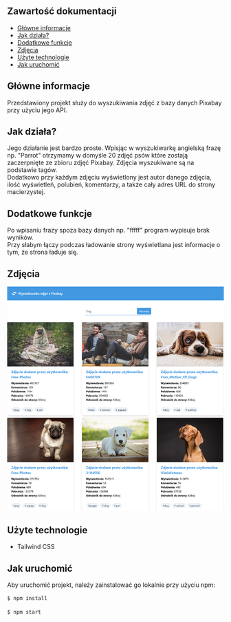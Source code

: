 ## Zawartość dokumentacji
* [Główne informacje](#general)
* [Jak działa?](#how)
* [Dodatkowe funkcje](#function)
* [Zdjęcia](#pictures)
* [Użyte technologie](#tech)
* [Jak uruchomić](#setup)

## Główne informacje
Przedstawiony projekt służy do wyszukiwania zdjęć z bazy danych Pixabay przy użyciu jego API.

	
## Jak działa?
Jego działanie jest bardzo proste. Wpisjąc w wyszukiwarkę angielską frazę np. "Parrot" otrzymamy w domyśle 20 zdjęć psów które zostają zaczerpnięte ze zbioru zdjęć Pixabay. Zdjęcia wyszukiwane są na podstawie tagów.<br/>
Dodatkowo przy każdym zdjęciu wyświetlony jest autor danego zdjęcia, ilość wyświetleń, polubień, komentarzy, a także cały adres URL do strony macierzystej.

## Dodatkowe funkcje
Po wpisaniu frazy spoza bazy danych np. "fffff" program wypisuje brak wyników.
<br/>
Przy słabym łączy podczas ładowanie strony wyświetlana jest informacje o tym, że strona ładuje się.


## Zdjęcia

![Screenshot](Projekt.png)

## Użyte technologie

- Tailwind CSS

## Jak uruchomić
Aby uruchomić projekt, należy zainstalować go lokalnie przy użyciu npm:

```
$ npm install

$ npm start
```

